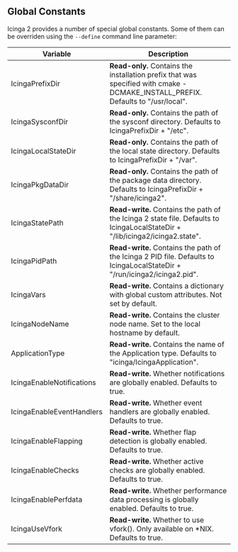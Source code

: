 ## <a id="global-constants"></a> Global Constants

Icinga 2 provides a number of special global constants. Some of them can be overriden using the `--define` command line parameter:

Variable                  |Description
--------------------------|-------------------
IcingaPrefixDir           |**Read-only.** Contains the installation prefix that was specified with cmake -DCMAKE_INSTALL_PREFIX. Defaults to "/usr/local".
IcingaSysconfDir          |**Read-only.** Contains the path of the sysconf directory. Defaults to IcingaPrefixDir + "/etc".
IcingaLocalStateDir       |**Read-only.** Contains the path of the local state directory. Defaults to IcingaPrefixDir + "/var".
IcingaPkgDataDir          |**Read-only.** Contains the path of the package data directory. Defaults to IcingaPrefixDir + "/share/icinga2".
IcingaStatePath           |**Read-write.** Contains the path of the Icinga 2 state file. Defaults to IcingaLocalStateDir + "/lib/icinga2/icinga2.state".
IcingaPidPath             |**Read-write.** Contains the path of the Icinga 2 PID file. Defaults to IcingaLocalStateDir + "/run/icinga2/icinga2.pid".
IcingaVars                |**Read-write.** Contains a dictionary with global custom attributes. Not set by default.
IcingaNodeName            |**Read-write.** Contains the cluster node name. Set to the local hostname by default.
ApplicationType           |**Read-write.** Contains the name of the Application type. Defaults to "icinga/IcingaApplication".
IcingaEnableNotifications |**Read-write.** Whether notifications are globally enabled. Defaults to true.
IcingaEnableEventHandlers |**Read-write.** Whether event handlers are globally enabled. Defaults to true.
IcingaEnableFlapping      |**Read-write.** Whether flap detection is globally enabled. Defaults to true.
IcingaEnableChecks        |**Read-write.** Whether active checks are globally enabled. Defaults to true.
IcingaEnablePerfdata      |**Read-write.** Whether performance data processing is globally enabled. Defaults to true.
IcingaUseVfork            |**Read-write.** Whether to use vfork(). Only available on *NIX. Defaults to true.
